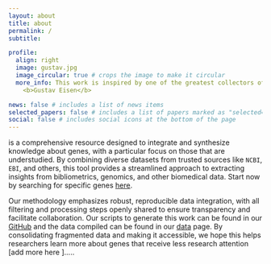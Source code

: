 ```yaml
---
layout: about
title: about
permalink: /
subtitle: 

profile:
  align: right
  image: gustav.jpg
  image_circular: true # crops the image to make it circular
  more_info: This work is inspired by one of the greatest collectors of biology,
    <b>Gustav Eisen</b>

news: false # includes a list of news items
selected_papers: false # includes a list of papers marked as "selected={true}"
social: false # includes social icons at the bottom of the page
---
```


is a comprehensive resource designed to integrate and synthesize knowledge about genes, with a particular focus on those that are understudied. By combining diverse datasets from trusted sources like `NCBI`, `EBI`, and others, this tool provides a streamlined approach to extracting insights from bibliometrics, genomics, and other biomedical data. Start now by searching for specific genes [here](/read-about-genes/genes/).

Our methodology emphasizes robust, reproducible data integration, with all filtering and processing steps openly shared to ensure transparency and facilitate collaboration. Our scripts to generate this work can be found in our [GitHub](https://github.com/tstoeger/read-about-genes) and the data compiled can be found in our [data](read-about-genes) page. By consolidating fragmented data and making it accessible, we hope this helps researchers learn more about genes that receive less research attention [add more here ].....
